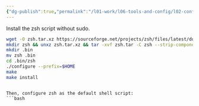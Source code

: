```yaml
---
{"dg-publish":true,"permalink":"/l01-work/l06-tools-and-config/l02-config/zsh-set-up/","dgPassFrontmatter":true}
---
```


Install the zsh script without sudo.
```bash
wget -O zsh.tar.xz https://sourceforge.net/projects/zsh/files/latest/download
mkdir zsh && unxz zsh.tar.xz && tar -xvf zsh.tar -C zsh --strip-components 1
mkdir .bin 
mv zsh .bin
cd .bin/zsh
./configure --prefix=$HOME
make
make install
```
```

Then, configure zsh as the default shell script:
```bash 

```